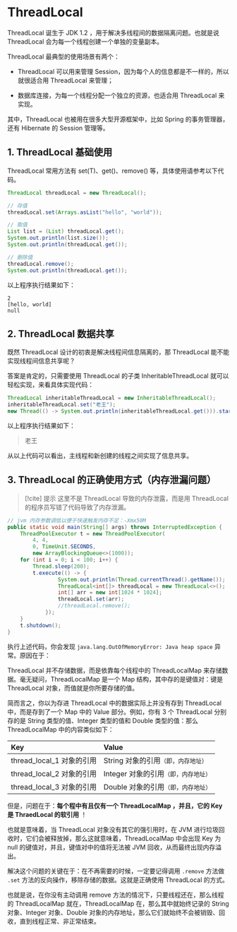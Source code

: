 # ThreadLocal

ThreadLocal 诞生于 JDK 1.2 ，用于解决多线程间的数据隔离问题。也就是说 ThreadLocal 会为每一个线程创建一个单独的变量副本。

ThreadLocal 最典型的使用场景有两个：

- ThreadLocal 可以用来管理 Session，因为每个人的信息都是不一样的，所以就很适合用 ThreadLocal 来管理；

- 数据库连接，为每一个线程分配一个独立的资源，也适合用 ThreadLocal 来实现。

其中，ThreadLocal 也被用在很多大型开源框架中，比如 Spring 的事务管理器，还有 Hibernate 的 Session 管理等。


## 1. ThreadLocal 基础使用

ThreadLocal 常用方法有 set(T)、get()、remove() 等，具体使用请参考以下代码。

    
```java    
ThreadLocal threadLocal = new ThreadLocal();

// 存值
threadLocal.set(Arrays.asList("hello", "world"));

// 取值
List list = (List) threadLocal.get();
System.out.println(list.size());
System.out.println(threadLocal.get());

// 删除值
threadLocal.remove();
System.out.println(threadLocal.get());
```    

以上程序执行结果如下：

```
2
[hello, world]
null
```

## 2. ThreadLocal 数据共享

既然 ThreadLocal 设计的初衷是解决线程间信息隔离的，那 ThreadLocal 能不能实现线程间信息共享呢？  

答案是肯定的，只需要使用 ThreadLocal 的子类 InheritableThreadLocal 就可以轻松实现，来看具体实现代码：

```java    
ThreadLocal inheritableThreadLocal = new InheritableThreadLocal();
inheritableThreadLocal.set("老王");
new Thread(() -> System.out.println(inheritableThreadLocal.get())).start();
```    

以上程序执行结果如下：

> 老王

从以上代码可以看出，主线程和新创建的线程之间实现了信息共享。


## 3. ThreadLocal 的正确使用方式（内存泄漏问题）

> [!cite] 提示
> 这里不是 ThreadLocal 导致的内存泄露，而是用 ThreadLocal 的程序员写错了代码导致了内存泄漏。


```java
// jvm 内存参数调低以便于快速触发内存不足：-Xmx50M
public static void main(String[] args) throws InterruptedException {
    ThreadPoolExecutor t = new ThreadPoolExecutor(
        4, 4, 
        0, TimeUnit.SECONDS, 
        new ArrayBlockingQueue<>(1000));
    for (int i = 0; i < 100; i++) {
        Thread.sleep(200);
        t.execute(() -> {
                System.out.println(Thread.currentThread().getName());
                ThreadLocal<int[]> threadLocal = new ThreadLocal<>();
                int[] arr = new int[1024 * 1024];
                threadLocal.set(arr);
                //threadLocal.remove();
            });
    }
    t.shutdown();
}
```

执行上述代码，你会发现 `java.lang.OutOfMemoryError: Java heap space` 异常。原因在于：

ThreadLocal 并不存储数据，而是依靠每个线程中的 ThreadLocalMap 来存储数据。毫无疑问，ThreadLocalMap 是一个 Map 结构，其中存的是键值对：键是 ThreadLocal 对象，而值就是你所要存储的值。

简而言之，你以为存进 ThreadLocal 中的数据实际上并没有存到 ThreadLocal 中，而是存到了一个 Map 中的 Value 部分。例如，你有 3 个 ThreadLocal 分别存的是 String 类型的值、Integer 类型的值和 Double 类型的值：那么 ThreadLocalMap 中的内容类似如下：

| Key    | Value   |
| :----- | :------ |
| thread_local_1 对象的引用 | String 对象的引用<small>（即，内存地址）</small>  |
| thread_local_2 对象的引用 | Integer 对象的引用<small>（即，内存地址）</small> |
| thread_local_3 对象的引用 | Double 对象的引用<small>（即，内存地址）</small>  |


但是，问题在于：**每个程中有且仅有一个 ThreadLocalMap ，并且，它的 Key 是 ThraedLocal 的软引用** ！

也就是意味着，当 ThreadLocal 对象没有其它的强引用时，在 JVM 进行垃圾回收时，它们会被释放掉，那么这就意味着，ThreadLocalMap 中会出现 Key 为 null 的键值对，并且，键值对中的值将无法被 JVM 回收，从而最终出现内存溢出。

解决这个问题的关键在于：在不再需要的时候，一定要记得调用 `.remove` 方法做 `.set` 方法的反向操作，移除存储的数据。这就是正确使用 ThreadLocal 的方式。

也就是说，在你没有主动调用 remove 方法的情况下，只要线程还在，那么线程的 ThreadLocalMap 就在，ThreadLocalMap 在，那么其中就始终记录的 String 对象、Integer 对象、Double 对象的内存地址，那么它们就始终不会被销毁、回收，直到线程正常、非正常结束。

